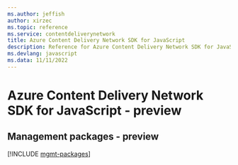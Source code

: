 ```yaml
---
ms.author: jeffish
author: xirzec
ms.topic: reference
ms.service: contentdeliverynetwork
title: Azure Content Delivery Network SDK for JavaScript
description: Reference for Azure Content Delivery Network SDK for JavaScript
ms.devlang: javascript
ms.data: 11/11/2022
---
```

# Azure Content Delivery Network SDK for JavaScript - preview

## Management packages - preview
[!INCLUDE [mgmt-packages](content-delivery-network-mgmt-index.md)]